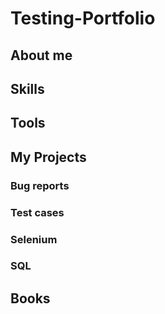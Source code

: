 # Testing-Portfolio

## About me

## Skills 

## Tools

## My Projects
### Bug reports
### Test cases
### Selenium
### SQL

## Books
